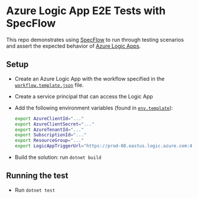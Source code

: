 # Azure Logic App E2E Tests with SpecFlow

This repo demonstrates using [SpecFlow](https://specflow.org/) to run through testing scenarios and assert the expected behavior of [Azure Logic Apps](https://docs.microsoft.com/en-us/azure/logic-apps/logic-apps-overview).

## Setup

- Create an Azure Logic App with the workflow specified in the [`workflow.template.json`](./workflow.template.json) file.
- Create a service principal that can access the Logic App
- Add the following environment variables (found in [`env.template`](./env.template)):

  ```bash
  export AzureClientId="..."
  export AzureClientSecret="..."
  export AzureTenantId="..."
  export SubscriptionId="..."
  export ResourceGroup="..."
  export LogicAppTriggerUrl="https://prod-08.eastus.logic.azure.com:443/workflows/..."
  ```

- Build the solution: run `dotnet build`

## Running the test

- Run `dotnet test`

